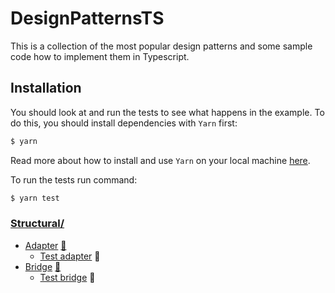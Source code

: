 # DesignPatternsTS

This is a collection of the most popular design patterns and some sample code how to implement them in Typescript.

## Installation
You should look at and run the tests to see what happens in the example.
To do this, you should install dependencies with `Yarn` first:

```bash
$ yarn
```

Read more about how to install and use `Yarn` on your local machine [here](https://yarnpkg.com/lang/en/docs/install/#mac-stable).

To run the tests run command:

```bash
$ yarn test
```

### [Structural/](structural)

* [Adapter](structural/adapter) [:book:](http://en.wikipedia.org/wiki/Adapter_pattern)
    - [Test adapter](tests/adapter.spec.ts) :hammer:
* [Bridge](structural/bridge) [:book:](http://en.wikipedia.org/wiki/Bridge_pattern)
    - [Test bridge](tests/bridge.spec.ts) :hammer:


